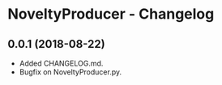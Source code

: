 # NoveltyProducer - Changelog

## 0.0.1 (2018-08-22)

* Added CHANGELOG.md.
* Bugfix on NoveltyProducer.py.